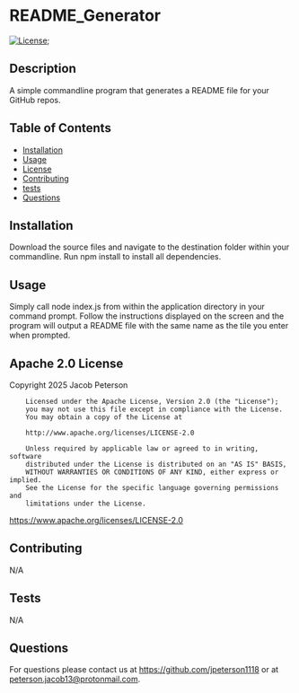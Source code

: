 # README_Generator
  [![License](https://img.shields.io/badge/License-Apache_2.0-blue.svg)](https://opensource.org/licenses/Apache-2.0);

  ## Description

  A simple commandline program that generates a README file for your GitHub repos.

  ## Table of Contents

  - [Installation](#installation})
  - [Usage](#usage)
  - [License](#license)
  - [Contributing](#contributing)
  - [tests](#tests)
  - [Questions](#questions)

  ## Installation

  Download the source files and navigate to the destination folder within your commandline. Run npm install to install all dependencies.

  ## Usage
  Simply call node index.js from within the application directory in your command prompt. Follow the instructions displayed on the screen and the program will output a README file with the same name as the tile you enter when prompted.

  ## Apache 2.0 License

  Copyright 2025 Jacob Peterson

        Licensed under the Apache License, Version 2.0 (the "License");
        you may not use this file except in compliance with the License.
        You may obtain a copy of the License at

        http://www.apache.org/licenses/LICENSE-2.0

        Unless required by applicable law or agreed to in writing, software
        distributed under the License is distributed on an "AS IS" BASIS,
        WITHOUT WARRANTIES OR CONDITIONS OF ANY KIND, either express or implied.
        See the License for the specific language governing permissions and
        limitations under the License.

  https://www.apache.org/licenses/LICENSE-2.0

  ## Contributing

  N/A

  ## Tests

  N/A

  ## Questions

  For questions please contact us at https://github.com/jpeterson1118 or at peterson.jacob13@protonmail.com.

